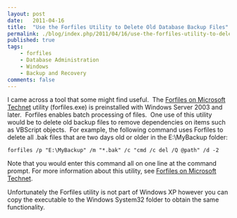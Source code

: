```yaml
---
layout: post
date:   2011-04-16
title:  "Use the Forfiles Utility to Delete Old Database Backup Files"
permalink: ./blog/index.php/2011/04/16/use-the-forfiles-utility-to-delete-old-database-backup-files/
published: true
tags:
    - forfiles
    - Database Administration
    - Windows
    - Backup and Recovery
comments: false
---
```

I came across a tool that some might find useful.  The [Forfiles on Microsoft Technet](http://technet.microsoft.com/en-us/library/cc753551%28WS.10%29.aspx) utility (forfiles.exe) is preinstalled with Windows Server 2003 and later.  Forfiles enables batch processing of files.  One use of this utility would be to delete old backup files to remove dependencies on items such as VBScript objects.  For example, the following command uses Forfiles to delete all .bak files that are two days old or older in the E:\MyBackup folder:

``` text
forfiles /p "E:\MyBackup" /m "*.bak" /c "cmd /c del /Q @path" /d -2
```

Note that you would enter this command all on one line at the command prompt. For more information about this utility, see [Forfiles on Microsoft Technet](http://technet.microsoft.com/en-us/library/cc753551%28WS.10%29.aspx).

Unfortunately the Forfiles utility is not part of Windows XP however you can copy the executable to the Windows System32 folder to obtain the same functionality.

